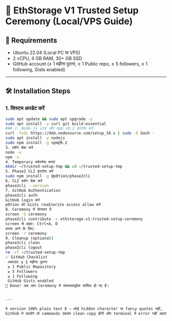 

# 🚀 EthStorage V1 Trusted Setup Ceremony (Local/VPS Guide)

## 📌 Requirements
- Ubuntu 22.04 (Local PC या VPS)
- 2 vCPU, 4 GB RAM, 30+ GB SSD
- GitHub account (≥ 1 महीना पुराना, ≥ 1 Public repo, ≥ 5 followers, ≥ 1 following, Gists enabled)

---

## 🛠 Installation Steps

### 1. सिस्टम अपडेट करें
```bash
sudo apt update && sudo apt upgrade -y
sudo apt install -y curl git build-essential
### 2. Node.js v18 और npm v9.2 इंस्टॉल करें
curl -fsSL https://deb.nodesource.com/setup_18.x | sudo -E bash -
sudo apt install -y nodejs
sudo npm install -g npm@9.2
3. वर्शन चेक करें
node -v
npm -v
4. Temporary वर्कस्पेस बनाएं
mkdir ~/trusted-setup-tmp && cd ~/trusted-setup-tmp
5. Phase2 CLI इंस्टॉल करें
sudo npm install -g @p0tion/phase2cli
6. CLI वर्शन चेक करें
phase2cli --version
7. GitHub Authentication
phase2cli auth
GitHub login करें
p0tion को Gists read/write access allow करें
8. Ceremony में योगदान दें
screen -S ceremony
phase2cli contribute -c ethstorage-v1-trusted-setup-ceremony
screen से बाहर: Ctrl+A, D
वापस आने के लिए:
screen -r ceremony
9. Cleanup (optional)
phase2cli clean
phase2cli logout
rm -rf ~/trusted-setup-tmp
✅ GitHub Checklist
 अकाउंट ≥ 1 महीना पुराना
 ≥ 1 Public Repository
 ≥ 5 Followers
 ≥ 1 Following
 GitHub Gists enabled
🎉 Done! अब आप Ceremony में सफलतापूर्वक शामिल हो गए हैं।


---

ये version 100% plain text है — कोई hidden character या fancy quotes नहीं,  
GitHub में डालोगे तो commands एकदम clean copy होंगी और terminal में error नहीं आएगा।  
